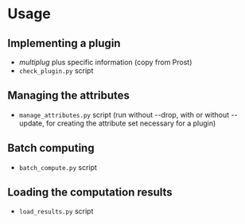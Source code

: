 # Usage

## Implementing a plugin

- _multiplug_ plus specific information (copy from Prost)
- ``check_plugin.py`` script

## Managing the attributes

- ``manage_attributes.py`` script
  (run without --drop, with or without --update, for creating
   the attribute set necessary for a plugin)

## Batch computing

- ``batch_compute.py`` script

## Loading the computation results

- ``load_results.py`` script
